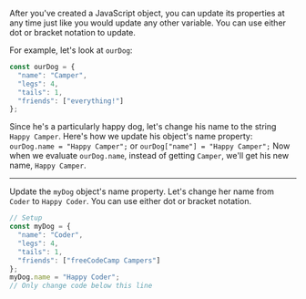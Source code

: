 After you've created a JavaScript object, you can update its 
properties at any time just like you would update any other variable. 
You can use either dot or bracket notation to update.

For example, let's look at `ourDog`:

```jsx
const ourDog = {
  "name": "Camper",
  "legs": 4,
  "tails": 1,
  "friends": ["everything!"]
};
```

Since he's a particularly happy dog, let's change his name to the string `Happy Camper`. Here's how we update his object's name property: `ourDog.name = "Happy Camper";` or `ourDog["name"] = "Happy Camper";` Now when we evaluate `ourDog.name`, instead of getting `Camper`, we'll get his new name, `Happy Camper`.

---

Update the `myDog` object's name property. Let's change her name from `Coder` to `Happy Coder`. You can use either dot or bracket notation.

```jsx
// Setup
const myDog = {
  "name": "Coder",
  "legs": 4,
  "tails": 1,
  "friends": ["freeCodeCamp Campers"]
};
myDog.name = "Happy Coder";
// Only change code below this line
```
